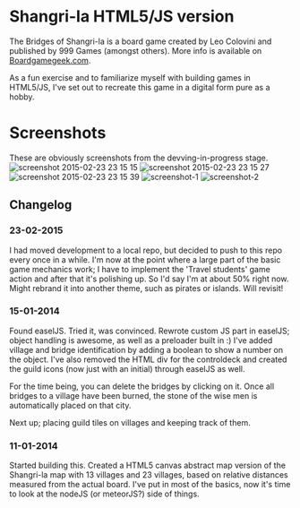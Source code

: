 # Shangri-la HTML5/JS version

The Bridges of Shangri-la is a board game created by Leo Colovini and published by 999 Games (amongst others). More info is available on [Boardgamegeek.com](http://boardgamegeek.com/boardgame/8190/the-bridges-of-shangri-la).

As a fun exercise and to familiarize myself with building games in HTML5/JS, I've set out to recreate this game in a digital form pure as a hobby.

# Screenshots
These are obviously screenshots from the devving-in-progress stage.
![screenshot 2015-02-23 23 15 15](https://cloud.githubusercontent.com/assets/431360/6338733/44f0b2ec-bbb1-11e4-9921-93dd92404762.png)
![screenshot 2015-02-23 23 15 27](https://cloud.githubusercontent.com/assets/431360/6338732/44ef302a-bbb1-11e4-8fe7-304ac6b90ff9.png)
![screenshot 2015-02-23 23 15 39](https://cloud.githubusercontent.com/assets/431360/6338731/44ef0afa-bbb1-11e4-837a-dd8acfb4bf3c.png)
![screenshot-1](https://cloud.githubusercontent.com/assets/431360/6327781/3dd5d8f8-bb60-11e4-815f-958ad61d9483.jpg)
![screenshot-2](https://cloud.githubusercontent.com/assets/431360/6327783/3f4a81d4-bb60-11e4-929e-87f88bf8104a.jpg)

## Changelog
### 23-02-2015
I had moved development to a local repo, but decided to push to this repo every once in a while. I'm now at the point where a large part of the basic game mechanics work; I have to implement the 'Travel students' game action and after that it's polishing up. So I'd say I'm at about 50% right now. Might rebrand it into another theme, such as pirates or islands. Will revisit!

### 15-01-2014
Found easelJS. Tried it, was convinced. Rewrote custom JS part in easelJS; object handling is awesome, as well as a preloader built in :)
I've added village and bridge identification by adding a boolean to show a number on the object. I've also removed the HTML div for the controldeck and created the guild icons (now just with an initial) through easelJS as well.

For the time being, you can delete the bridges by clicking on it. Once all bridges to a village have been burned, the stone of the wise men is automatically placed on that city.

Next up; placing guild tiles on villages and keeping track of them.

### 11-01-2014
Started building this. Created a HTML5 canvas abstract map version of the Shangri-la map with 13 villages and 23 villages, based on relative distances measured from the actual board. I've put in most of the basics, now it's time to look at the nodeJS (or meteorJS?) side of things.
